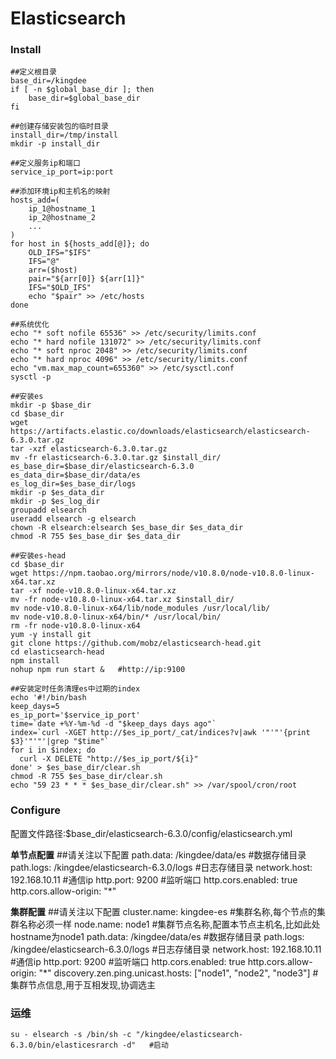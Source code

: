 # Elasticsearch
### Install
	##定义根目录
	base_dir=/kingdee
	if [ -n $global_base_dir ]; then
		base_dir=$global_base_dir
	fi

	##创建存储安装包的临时目录
	install_dir=/tmp/install
	mkdir -p install_dir

	##定义服务ip和端口
	service_ip_port=ip:port

	##添加环境ip和主机名的映射
	hosts_add=(
		ip_1@hostname_1
		ip_2@hostname_2
		...
	)
	for host in ${hosts_add[@]}; do
		OLD_IFS="$IFS"
		IFS="@"
		arr=($host)
		pair="${arr[0]} ${arr[1]}"
		IFS="$OLD_IFS"
		echo "$pair" >> /etc/hosts
	done

	##系统优化
	echo "* soft nofile 65536" >> /etc/security/limits.conf
	echo "* hard nofile 131072" >> /etc/security/limits.conf
	echo "* soft nproc 2048" >> /etc/security/limits.conf
	echo "* hard nproc 4096" >> /etc/security/limits.conf
	echo "vm.max_map_count=655360" >> /etc/sysctl.conf
	sysctl -p

	##安装es
	mkdir -p $base_dir
	cd $base_dir
	wget https://artifacts.elastic.co/downloads/elasticsearch/elasticsearch-6.3.0.tar.gz
	tar -xzf elasticsearch-6.3.0.tar.gz
	mv -fr elasticsearch-6.3.0.tar.gz $install_dir/
	es_base_dir=$base_dir/elasticsearch-6.3.0
	es_data_dir=$base_dir/data/es
	es_log_dir=$es_base_dir/logs
	mkdir -p $es_data_dir
	mkdir -p $es_log_dir
	groupadd elsearch
	useradd elsearch -g elsearch
	chown -R elsearch:elsearch $es_base_dir $es_data_dir
	chmod -R 755 $es_base_dir $es_data_dir

	##安装es-head
	cd $base_dir
	wget https://npm.taobao.org/mirrors/node/v10.8.0/node-v10.8.0-linux-x64.tar.xz
	tar -xf node-v10.8.0-linux-x64.tar.xz
	mv -fr node-v10.8.0-linux-x64.tar.xz $install_dir/
	mv node-v10.8.0-linux-x64/lib/node_modules /usr/local/lib/
	mv node-v10.8.0-linux-x64/bin/* /usr/local/bin/
	rm -fr node-v10.8.0-linux-x64
	yum -y install git
	git clone https://github.com/mobz/elasticsearch-head.git
	cd elasticsearch-head
	npm install
	nohup npm run start &   #http://ip:9100

	##安装定时任务清理es中过期的index
	echo '#!/bin/bash
	keep_days=5
	es_ip_port='$service_ip_port'
	time=`date +%Y-%m-%d -d "$keep_days days ago"`
	index=`curl -XGET http://$es_ip_port/_cat/indices?v|awk '"'"'{print $3}'"'"'|grep "$time"`
	for i in $index; do
	  curl -X DELETE "http://$es_ip_port/${i}"
	done' > $es_base_dir/clear.sh
	chmod -R 755 $es_base_dir/clear.sh
	echo "59 23 * * * $es_base_dir/clear.sh" >> /var/spool/cron/root

### Configure
配置文件路径:$base_dir/elasticsearch-6.3.0/config/elasticsearch.yml

**单节点配置**
	##请关注以下配置
	path.data: /kingdee/data/es   #数据存储目录
	path.logs: /kingdee/elasticsearch-6.3.0/logs   #日志存储目录
	network.host: 192.168.10.11   #通信ip
	http.port: 9200   #监听端口
	http.cors.enabled: true
	http.cors.allow-origin: "*"

**集群配置**
	##请关注以下配置
	cluster.name: kingdee-es   #集群名称,每个节点的集群名称必须一样
	node.name: node1   #集群节点名称,配置本节点主机名,比如此处hostname为node1
	path.data: /kingdee/data/es   #数据存储目录
	path.logs: /kingdee/elasticsearch-6.3.0/logs   #日志存储目录
	network.host: 192.168.10.11   #通信ip
	http.port: 9200   #监听端口
	http.cors.enabled: true
	http.cors.allow-origin: "*"
	discovery.zen.ping.unicast.hosts: ["node1", "node2", "node3"]   #集群节点信息,用于互相发现,协调选主

### 运维
	su - elsearch -s /bin/sh -c "/kingdee/elasticsearch-6.3.0/bin/elasticesrarch -d"   #启动
